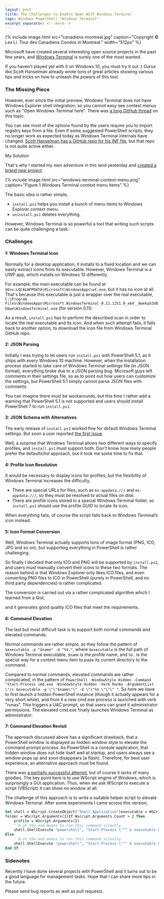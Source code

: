 ```yaml
---
layout: post
title: The Challenges to Enable Open With Windows Terminal
tags: Windows PowerShell "Windows Terminal"
excerpt_separator: <!--more-->
---
```

{% include image.html
src="canadiens-montreal.jpg" caption="Copyright © Lex Li. Tour des Canadiens Condos in Montreal." width="512px" %}

Microsoft have created several interesting open source projects in the past few years, and [Windows Terminal](https://github.com/microsoft/terminal) is surely one of the most wanted.

If you haven't played yet with it on Windows 10, you must try it out :) Gurus like Scott Hanselman already wrote tons of great articles showing various tips and tricks on how to unleash the powers of this tool.
<!--more-->
### The Missing Piece

However, ever since the initial preview, Windows Terminal does not have Windows Explorer shell integration, so you cannot easy see context menus such as "Open Windows Terminal here". There was [a long GitHub thread](https://github.com/microsoft/terminal/issues/1060) on this topic.

You can see most of the options found by the users require you to import registry keys from a file. Even if some suggested PowerShell scripts, they no longer work as expected today as Windows Terminal internals have changed. [Scott Hanselman has a GitHub repo for his INF file](https://github.com/shanselman/WindowsTerminalHere), but that repo is not quite active either.

My Solution

That's why I started my own adventure in this land yesterday and [created a brand new project](https://github.com/lextm/windowsterminal-shell).

{% include image.html
src="windows-terminal-context-menu.png" caption="Figure 1 Windows Terminal context menu items" %}

The basic idea is rather simple,

* `install.ps1` helps you install a bunch of menu items to Windows Explorer context menu.
* `uninstall.ps1` deletes everything.

However, Windows Terminal is so powerful a tool that writing such scripts can be quite challenging a task.

### Challenges

#### 1: Windows Terminal Icon

Normally for a desktop application, it installs to a fixed location and we can easily extract icons from its executable. However, Windows Terminal is a UWP app, which installs on Windows 10 differently.

For example, the main executable can be found at `$Env:LOCALAPPDATA\Microsoft\WindowsApps\wt.exe`, but it has no icon at all. That's because this executable is just a wrapper over the real executable, `C:\Program Files\WindowsApps\Microsoft.WindowsTerminal_0.11.1251.0_x64__8wekyb3d8bbwe\WindowsTerminal.exe` (for version 0.11).

As a result, `install.ps1` has to perform the described scan in order to locate the real executable and its icon. And when such attempt fails, it falls back to another option, to download the icon file from Windows Terminal GitHub repo.

#### 2: JSON Parsing

Initially I was trying to let users run `install.ps1` with PowerShell 5.1, as it ships with every Windows 10 machine. However, when the installation process started to take care of Windows Terminal settings file (in JSON format), everything broke due to a JSON parsing bug. Microsoft guys left comments in their settings file, so as to point out how users can customize the settings, but PowerShell 5.1 simply cannot parse JSON files with comments.

You can imagine there must be workarounds, but this time I rather add a warning that PowerShell 5.1 is not supported and users should install PowerShell 7 to run `install.ps1`.

#### 3: JSON Schema with Alternatives

The early release of `install.ps1` worked fine for default Windows Terminal settings. But soon a user reported [the first issue](https://github.com/lextm/windowsterminal-shell/issues/1).

Well, a surprise that Windows Terminal allows two different ways to specify profiles, and `install.ps1` must support both. Don't know how many people prefer the defaults/list approach, but it took me some time to fix that.

#### 4: Profile Icon Resolution

It would be necessary to display icons for profiles, but the flexibility of Windows Terminal increases the difficulty,

* There are special URLs for files, such as `ms-appdata:///` and `ms-appdata:///`, so they must be resolved to actual files on disk.
* There are profile icons stored in a special Windows Terminal folder, so `install.ps1` should use the profile GUID to locate its icon.

When everything fails, of course the script falls back to Windows Terminal’s icon instead.

#### 5: Icon Format Conversion

Well, Windows Terminal actually supports tons of image format (PNG, ICO, JPG and so on), but supporting everything in PowerShell is rather challenging.

So finally I decided that only ICO and PNG will be supported by `install.ps1`, and users must manually convert their icons to these two formats. The reason behind is that Windows Explorer only likes ICO files, and even converting PNG files to ICO in PowerShell (purely in PowerShell, and no third party dependencies) is rather complicated.

The conversion is carried out via a rather complicated algorithm which I learned from a Gist,

<script src="https://gist.github.com/darkfall/1656050.js?file=gistfile1.cs"></script>

and it generates good quality ICO files that meet the requirements.

#### 6: Command Elevation

The last but most difficult task is to support both normal commands and elevated commands.

Normal commands are rather simple, as they follow the pattern of `$executable -p "$name" -d "%V."`, where `$executable` is the full path of Windows Terminal executable, `$name` is the profile name, and `%V.` is the special way for a context menu item to pass its current directory to the command.

Compared to normal commands, elevated commands are rather complicated, in the pattern of `PowerShell -WindowStyle Hidden -Command "Start-Process cmd.exe -WindowStyle Hidden -Verb RunAs -ArgumentList \"/c $executable -p \"\"$name\"\" -d \"\"%V.\"\"\" "`. So here we have to first launch a hidden PowerShell instance (though it actually appears for a very short while), and from it a new cmd.exe process is launched with verb "runas". This triggers a UAC prompt, so that users can grant it administrator permissions. The elevated cmd.exe finally launches Windows Terminal as administrator.

#### 7: Command Elevation Revisit

The approach discussed above has a significant drawback, that a PowerShell window is displayed as hidden window style to elevate the command prompt process. As PowerShell is a console application, that hidden window does not hide itself well at startup, and users always see a window pops up and soon disappears (a flash). Therefore, for best user experience, an alternative approach must be found.

There was [a partially successful attempt](https://github.com/nt4f04uNd/wt-contextmenu/), but of course it lacks of many goodies. The key point here is to use WScript engine of Windows, which is surprisingly a GUI application. Thus, when we ask WScript to execute a script (VBScript) it can show no window at all.

The challenge of this approach is to write a suitable helper script to elevate Windows Terminal. After some experiments I came across this version,

``` vb
Set shell = WScript.CreateObject("Shell.Application")executable = WSCript.Arguments(0)
folder = WScript.Arguments(1)If Wscript.Arguments.Count > 2 Then
    profile = WScript.Arguments(2)
    ' 0 at the end means to run this command silently
    shell.ShellExecute "powershell", "Start-Process \""" & executable & "\"" -ArgumentList \""-p \""\""" & profile & "\""\"" -d \""\""" & folder & "\""\"" \"" ", "", "runas", 0
Else
    ' 0 at the end means to run this command silently
    shell.ShellExecute "powershell", "Start-Process \""" & executable & "\"" -ArgumentList \""-d \""\""" & folder & "\""\"" \"" ", "", "runas", 0
End If
```

### Sidenotes

Recently I have done several projects with PowerShell and it turns out to be a good language for management tasks. Hope that I can share more tips in the future.

Please send bug reports as well as pull requests.
